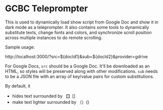 # GCBC Teleprompter

This is used to dynamically load show script from Google Doc and show it in dark mode as a teleprompter.
It also contains some tools to dynamically substitute texts, change fonts and colors, and synchronize scroll position across multiple instances to do remote scrolling.

Sample usage:

http://localhost:3000/?src=${docId1}&sub=${docId2}&provider=gdrive

For Google Docs, `src` should be a Google Doc. It'll be downloaded as an HTML, so styles will be preserved along with other modifications. `sub` needs to be a JSON file with an array of key/value pairs for custom substitutions. 

By default, it
- hides text surrounded by 【】[]
- make text lighter surrounded by （）()
